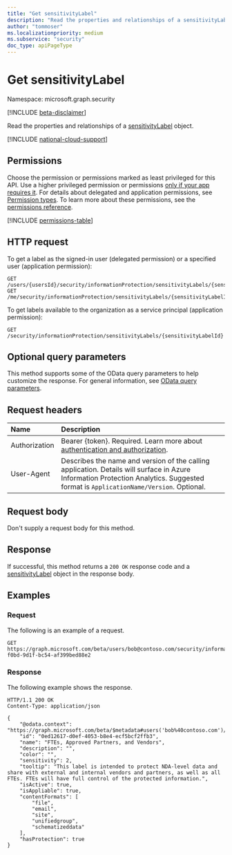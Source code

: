 ```yaml
---
title: "Get sensitivityLabel"
description: "Read the properties and relationships of a sensitivityLabel object."
author: "tommoser"
ms.localizationpriority: medium
ms.subservice: "security"
doc_type: apiPageType
---
```


# Get sensitivityLabel
Namespace: microsoft.graph.security

[!INCLUDE [beta-disclaimer](../../includes/beta-disclaimer.md)]

Read the properties and relationships of a [sensitivityLabel](../resources/security-sensitivitylabel.md) object.

[!INCLUDE [national-cloud-support](../../includes/global-only.md)]

## Permissions
Choose the permission or permissions marked as least privileged for this API. Use a higher privileged permission or permissions [only if your app requires it](/graph/permissions-overview#best-practices-for-using-microsoft-graph-permissions). For details about delegated and application permissions, see [Permission types](/graph/permissions-overview#permission-types). To learn more about these permissions, see the [permissions reference](/graph/permissions-reference).

<!-- { "blockType": "permissions", "name": "security_sensitivitylabel_get" } -->
[!INCLUDE [permissions-table](../includes/permissions/security-sensitivitylabel-get-permissions.md)]

## HTTP request

<!-- {
  "blockType": "ignored"
}
-->

To get a label as the signed-in user (delegated permission) or a specified user (application permission):

``` http
GET /users/{usersId}/security/informationProtection/sensitivityLabels/{sensitivityLabelId}
GET /me/security/informationProtection/sensitivityLabels/{sensitivityLabelId}
```

To get labels available to the organization as a service principal (application permission):

```http
GET /security/informationProtection/sensitivityLabels/{sensitivityLabelId}
```

## Optional query parameters

This method supports some of the OData query parameters to help customize the response. For general information, see [OData query parameters](/graph/query-parameters).

## Request headers

| Name          | Description                                                                                                                                                                       |
| :------------ | :-------------------------------------------------------------------------------------------------------------------------------------------------------------------------------- |
|Authorization|Bearer {token}. Required. Learn more about [authentication and authorization](/graph/auth/auth-concepts).|
| User-Agent    | Describes the name and version of the calling application. Details will surface in Azure Information Protection Analytics. Suggested format is `ApplicationName/Version`. Optional. |

## Request body

Don't supply a request body for this method.

## Response

If successful, this method returns a `200 OK` response code and a [sensitivityLabel](../resources/security-sensitivitylabel.md) object in the response body.

## Examples

### Request

The following is an example of a request.

<!-- {
  "blockType": "request",
  "name": "get_sensitivitylabel",
  "sampleKeys": ["bob@contoso.com", "5aa3cb3c-f0bd-9d1f-bc54-af399bed88e2"]
}
-->
``` http
GET https://graph.microsoft.com/beta/users/bob@contoso.com/security/informationProtection/sensitivityLabel/5aa3cb3c-f0bd-9d1f-bc54-af399bed88e2
```


### Response

The following example shows the response.

<!-- {
  "blockType": "response",
  "name": "get_sensitivitylabel",
  "truncated": true,
  "@odata.type": "microsoft.graph.security.sensitivityLabel"
}
-->
``` http
HTTP/1.1 200 OK
Content-Type: application/json

{
    "@odata.context": "https://graph.microsoft.com/beta/$metadata#users('bob%40contoso.com')/security/informationProtection/sensitivityLabels/$entity",
    "id": "0ed12617-d0ef-4053-b8e4-ecf5bcf2ffb3",
    "name": "FTEs, Approved Partners, and Vendors",
    "description": "",
    "color": "",
    "sensitivity": 2,
    "tooltip": "This label is intended to protect NDA-level data and share with external and internal vendors and partners, as well as all FTEs. FTEs will have full control of the protected information.",
    "isActive": true,
    "isAppliable": true,
    "contentFormats": [
        "file",
        "email",
        "site",
        "unifiedgroup",
        "schematizeddata"
    ],
    "hasProtection": true
}
```

